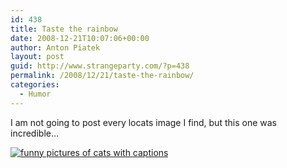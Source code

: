 ```yaml
---
id: 438
title: Taste the rainbow
date: 2008-12-21T10:07:06+00:00
author: Anton Piatek
layout: post
guid: http://www.strangeparty.com/?p=438
permalink: /2008/12/21/taste-the-rainbow/
categories:
  - Humor
---
```

I am not going to post every locats image I find, but this one was incredible&#8230;

[<img class="mine_2657101" title="funny-pictures-snow-cone-cat-tastes-the-rainbow" src="http://icanhascheezburger.wordpress.com/files/2008/12/funny-pictures-snow-cone-cat-tastes-the-rainbow.jpg" alt="funny pictures of cats with captions" />](http://icanhascheezburger.com/2008/12/04/funny-pictures-rainbow-i-tastes-it/)  
[  
](http://icanhascheezburger.com)